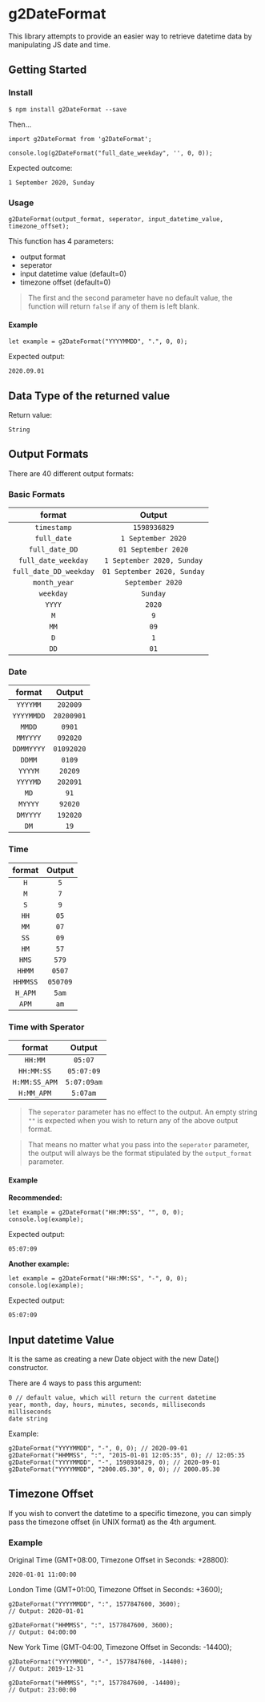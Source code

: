 # g2DateFormat

This library attempts to provide an easier way to retrieve datetime data by manipulating JS date and time.


## Getting Started
### Install
```
$ npm install g2DateFormat --save
```

Then...
```
import g2DateFormat from 'g2DateFormat';

console.log(g2DateFormat("full_date_weekday", '', 0, 0));
```

Expected outcome:
```
1 September 2020, Sunday
```

### Usage
```
g2DateFormat(output_format, seperator, input_datetime_value, timezone_offset);
```

This function has 4 parameters:
* output format
* seperator
* input datetime value (default=0)
* timezone offset (default=0)

> The first and the second parameter have no default value, the function will return `false` if any of them is left blank.

#### Example
```
let example = g2DateFormat("YYYYMMDD", ".", 0, 0);
```
Expected output:
```
2020.09.01
```

## Data Type of the returned value
Return value:
```
String
```

## Output Formats
There are 40 different output formats:
### Basic Formats

|format|Output|
| :-:	| :-:	|
|`timestamp`|`1598936829`|
|`full_date`|`1 September 2020`|
|`full_date_DD`|`01 September 2020`|
|`full_date_weekday`|`1 September 2020, Sunday`|
|`full_date_DD_weekday`|`01 September 2020, Sunday`|
|`month_year`|`September 2020`|
|`weekday`|`Sunday`|
|`YYYY`|`2020`|
|`M`|`9`|
|`MM`|`09`|
|`D`|`1`|
|`DD`|`01`|

### Date

|format|Output|
|:-:	|:-:	|
|`YYYYMM`|`202009`|
|`YYYYMMDD`|`20200901`|
|`MMDD`|`0901`|
|`MMYYYY`|`092020`|
|`DDMMYYYY`|`01092020`|
|`DDMM`|`0109`|
|`YYYYM`|`20209`|
|`YYYYMD`|`202091`|
|`MD`|`91`|
|`MYYYY`|`92020`|
|`DMYYYY`|`192020`|
|`DM`|`19`|

### Time

|format|Output|
|:-:	|:-:	|
|`H`|`5`|
|`M`|`7`|
|`S`|`9`|
|`HH`|`05`|
|`MM`|`07`|
|`SS`|`09`|
|`HM`|`57`|
|`HMS`|`579`|
|`HHMM`|`0507`|
|`HHMMSS`|`050709`|
|`H_APM`|`5am`|
|`APM`|`am`|

### Time with Sperator
|format|Output|
|:-:	|:-:	|
|`HH:MM`|`05:07`|
|`HH:MM:SS`|`05:07:09`|
|`H:MM:SS_APM`|`5:07:09am`|
|`H:MM_APM`|`5:07am`|

> The `seperator` parameter has no effect to the output. An empty string `""` is expected when you wish to return any of the above output format.

> That means no matter what you pass into the `seperator` parameter, the output will always be the format stipulated by the `output_format` parameter.

#### Example
**Recommended:**
```
let example = g2DateFormat("HH:MM:SS", "", 0, 0);
console.log(example);
```
Expected output:
```
05:07:09
```

**Another example:**
```
let example = g2DateFormat("HH:MM:SS", "-", 0, 0);
console.log(example);
```
Expected output:
```
05:07:09
```


## Input datetime Value
It is the same as creating a new Date object with the new Date() constructor.

There are 4 ways to pass this argument:
```
0 // default value, which will return the current datetime
year, month, day, hours, minutes, seconds, milliseconds
milliseconds
date string
```

Example:
```
g2DateFormat("YYYYMMDD", "-", 0, 0); // 2020-09-01
g2DateFormat("HHMMSS", ":", "2015-01-01 12:05:35", 0); // 12:05:35
g2DateFormat("YYYYMMDD", "-", 1598936829, 0); // 2020-09-01
g2DateFormat("YYYYMMDD", "2000.05.30", 0, 0); // 2000.05.30
```

## Timezone Offset
If you wish to convert the datetime to a specific timezone, you can simply pass the timezone offset (in UNIX format) as the 4th argument.

### Example
Original Time (GMT+08:00, Timezone Offset in Seconds: +28800):
```
2020-01-01 11:00:00
```

London Time (GMT+01:00, Timezone Offset in Seconds: +3600);
```
g2DateFormat("YYYYMMDD", ":", 1577847600, 3600);
// Output: 2020-01-01

g2DateFormat("HHMMSS", ":", 1577847600, 3600);
// Output: 04:00:00
```

New York Time (GMT-04:00, Timezone Offset in Seconds: -14400);
```
g2DateFormat("YYYYMMDD", "-", 1577847600, -14400);
// Output: 2019-12-31

g2DateFormat("HHMMSS", ":", 1577847600, -14400);
// Output: 23:00:00
```